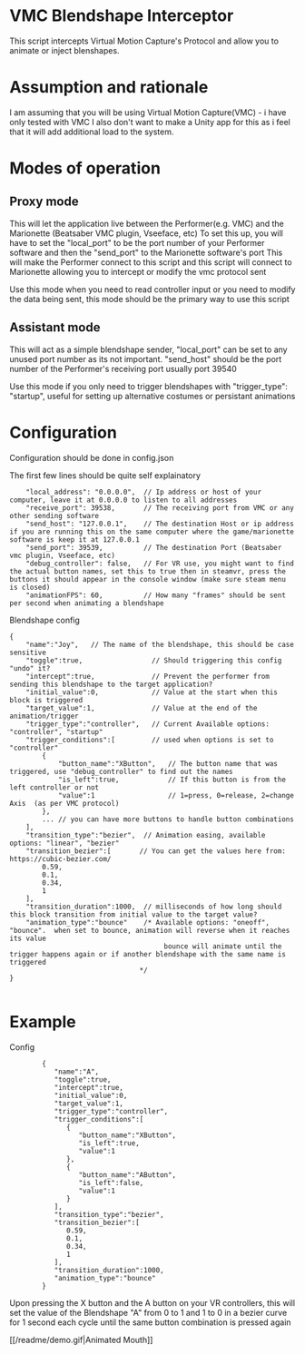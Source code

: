 # VMC Blendshape Interceptor
This script intercepts Virtual Motion Capture's Protocol and allow you to animate or inject blenshapes.

# Assumption and rationale
I am assuming that you will be using Virtual Motion Capture(VMC) - i have only tested with VMC
I also don't want to make a Unity app for this as i feel that it will add additional load to the system.

# Modes of operation

## Proxy mode
This will let the application live between the Performer(e.g. VMC) and the Marionette (Beatsaber VMC plugin, Vseeface, etc)
To set this up, you will have to set the "local_port" to be the port number of your Performer software and then the "send_port" to the Marionette software's port
This will make the Performer connect to this script and this script will connect to Marionette allowing you to intercept or modify the vmc protocol sent

Use this mode when you need to read controller input or you need to modify the data being sent, this mode should be the primary way to use this script

## Assistant mode
This will act as a simple blendshape sender, "local_port" can be set to any unused port number as its not important. 
"send_host" should be the port number of the Performer's receiving port usually port 39540

Use this mode if you only need to trigger blendshapes with "trigger_type": "startup", useful for setting up alternative costumes or persistant animations

# Configuration

Configuration should be done in config.json

The first few lines should be quite self explainatory

```
    "local_address": "0.0.0.0",  // Ip address or host of your computer, leave it at 0.0.0.0 to listen to all addresses
    "receive_port": 39538,       // The receiving port from VMC or any other sending software
    "send_host": "127.0.0.1",    // The destination Host or ip address if you are running this on the same computer where the game/marionette software is keep it at 127.0.0.1
    "send_port": 39539,          // The destination Port (Beatsaber vmc plugin, Vseeface, etc)
    "debug_controller": false,   // For VR use, you might want to find the actual button names, set this to true then in steamvr, press the buttons it should appear in the console window (make sure steam menu is closed)
    "animationFPS": 60,          // How many "frames" should be sent per second when animating a blendshape
```


Blendshape config
```
{
    "name":"Joy",   // The name of the blendshape, this should be case sensitive
    "toggle":true,                 // Should triggering this config "undo" it?
    "intercept":true,              // Prevent the performer from sending this blendshape to the target application?
    "initial_value":0,             // Value at the start when this block is triggered
    "target_value":1,              // Value at the end of the animation/trigger
    "trigger_type":"controller",   // Current Available options: "controller", "startup"
    "trigger_conditions":[         // used when options is set to "controller"
        {
            "button_name":"XButton",   // The button name that was triggered, use "debug_controller" to find out the names
            "is_left":true,            // If this button is from the left controller or not
            "value":1                  // 1=press, 0=release, 2=change Axis  (as per VMC protocol)
        },
        ... // you can have more buttons to handle button combinations
    ],
    "transition_type":"bezier",  // Animation easing, available options: "linear", "bezier"
    "transition_bezier":[       // You can get the values here from: https://cubic-bezier.com/ 
        0.59,
        0.1,
        0.34,
        1
    ],
    "transition_duration":1000,  // milliseconds of how long should this block transition from initial value to the target value?  
    "animation_type":"bounce"    /* Available options: "oneoff", "bounce".  when set to bounce, animation will reverse when it reaches its value
                                      bounce will animate until the trigger happens again or if another blendshape with the same name is triggered
                                */ 
}                                
                                    
```


# Example

Config
```
        {
           "name":"A",
           "toggle":true,
           "intercept":true,
           "initial_value":0,
           "target_value":1,
           "trigger_type":"controller",
           "trigger_conditions":[
              {
                 "button_name":"XButton",
                 "is_left":true,
                 "value":1
              },
              {
                 "button_name":"AButton",
                 "is_left":false,
                 "value":1
              }
           ],
           "transition_type":"bezier",
           "transition_bezier":[
              0.59,
              0.1,
              0.34,
              1
           ],
           "transition_duration":1000,
           "animation_type":"bounce"
        }
```



Upon pressing the X button and the A button on your VR controllers, this will set the value of the Blendshape "A" from 0 to 1 and 1 to 0  in a bezier curve for 1 second each cycle until the same button combination is pressed again



[[/readme/demo.gif|Animated Mouth]]



